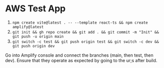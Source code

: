 # AWS Test App

1. `npm create vite@latest . -- --template react-ts && npm create amplify@latest`
2. `git init && gh repo create && git add . && git commit -m "Init" && git push -u origin main`
3. `git switch -c test && git push origin test && git switch -c dev && git push origin dev`

Go into Amplify console and connect the branches (main, then test, then dev). Ensure that they operate as expected by going to the ur;s after build.
